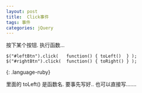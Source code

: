 ```yaml
---
layout: post
title:  Click事件
tags: 事件
categories: jQuery
---
```



按下某个按钮. 执行函数...

~~~
$("#leftBtn").click(   function() { toLeft()  } );
$("#rightBtn").click(  function() { toRight() } );
~~~
{: .language-ruby}

里面的 toLeft() 是函数名. 要事先写好..
也可以直接写.......



